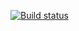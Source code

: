 [![Build status](https://ci.appveyor.com/api/projects/status/bmembbf5f0ae1oex/branch/master?svg=true)](https://ci.appveyor.com/project/Zayyy01/advent-of-code-2018/branch/master)
